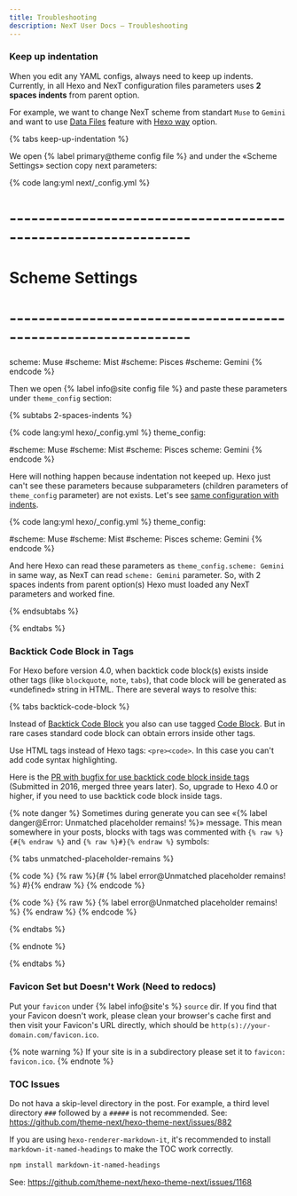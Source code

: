 ```yaml
---
title: Troubleshooting
description: NexT User Docs – Troubleshooting
---
```


### Keep up indentation

When you edit any YAML configs, always need to keep up indents.
Currently, in all Hexo and NexT configuration files parameters uses **2 spaces indents** from parent option.

For example, we want to change NexT scheme from standart `Muse` to `Gemini` and want to use [Data Files](/docs/getting-started/data-files) feature with [Hexo way](/docs/getting-started/data-files#option-1) option.

{% tabs keep-up-indentation %}
<!-- tab NexT Config → -->
We open {% label primary@theme config file %} and under the «Scheme Settings» section copy next parameters:

{% code lang:yml next/_config.yml %}
# ---------------------------------------------------------------
# Scheme Settings
# ---------------------------------------------------------------

scheme: Muse
#scheme: Mist
#scheme: Pisces
#scheme: Gemini
{% endcode %}
<!-- endtab -->

<!-- tab Hexo Config -->
Then we open {% label info@site config file %} and paste these parameters under `theme_config` section:

{% subtabs 2-spaces-indents %}
<!-- tab {% label danger@Nothing Happen %}-->
{% code lang:yml hexo/_config.yml %}
theme_config:

#scheme: Muse
#scheme: Mist
#scheme: Pisces
scheme: Gemini
{% endcode %}

Here will nothing happen because indentation not keeped up. Hexo just can't see these parameters because subparameters (children parameters of `theme_config` parameter) are not exists. Let's see [same configuration with indents](#2-spaces-indents-2).
<!-- endtab -->

<!-- tab {% label success@Worked Fine %}-->
{% code lang:yml hexo/_config.yml %}
theme_config:

  #scheme: Muse
  #scheme: Mist
  #scheme: Pisces
  scheme: Gemini
{% endcode %}

And here Hexo can read these parameters as `theme_config.scheme: Gemini` in same way, as NexT can read `scheme: Gemini` parameter. So, with 2 spaces indents from parent option(s) Hexo must loaded any NexT parameters and worked fine.
<!-- endtab -->
{% endsubtabs %}

<!-- endtab -->
{% endtabs %}

### Backtick Code Block in Tags

For Hexo before version 4.0, when backtick code block(s) exists inside other tags (like `blockquote`, `note`, `tabs`), that code block will be generated as «undefined» string in HTML. There are several ways to resolve this:

{% tabs backtick-code-block %}
<!-- tab {% label success@Tagged Code Block %} -->
Instead of [Backtick Code Block](https://hexo.io/docs/tag-plugins#Backtick-Code-Block) you also can use tagged [Code Block](https://hexo.io/docs/tag-plugins#Code-Block).
But in rare cases standard code block can obtain errors inside other tags.
<!-- endtab -->

<!-- tab HTML tags -->
Use HTML tags instead of Hexo tags: `<pre><code>`.
In this case you can't add code syntax highlighting.
<!-- endtab -->

<!-- tab Bugfix for Backtick -->
Here is the [PR with bugfix for use backtick code block inside tags](https://github.com/hexojs/hexo/pull/2321) (Submitted in 2016, merged three years later).
So, upgrade to Hexo 4.0 or higher, if you need to use backtick code block inside tags.

{% note danger %}
Sometimes during generate you can see «{% label danger@Error: Unmatched placeholder remains! %}» message.
This mean somewhere in your posts, blocks with tags was commented with `{% raw %}{#{% endraw %}` and `{% raw %}#}{% endraw %}` symbols:

{% tabs unmatched-placeholder-remains %}
<!-- tab {% label danger@Error %} -->
{% code %}
{% raw %}{#
{% label error@Unmatched placeholder remains! %}
#}{% endraw %}
{% endcode %}
<!-- endtab -->

<!-- tab {% label success@Success %} -->
{% code %}
{% raw %}
{% label error@Unmatched placeholder remains! %}
{% endraw %}
{% endcode %}
<!-- endtab -->
{% endtabs %}

{% endnote %}
<!-- endtab -->
{% endtabs %}

### Favicon Set but Doesn't Work (Need to redocs)

Put your `favicon` under {% label info@site's %} `source` dir. If you find that your Favicon doesn't work, please clean your browser's cache first and then visit your Favicon's URL directly, which should be `http(s)://your-domain.com/favicon.ico`.

{% note warning %}
If your site is in a subdirectory please set it to `favicon: favicon.ico`.
{% endnote %}

### TOC Issues

Do not hava a skip-level directory in the post. For example, a third level directory `###` followed by a `#####` is not recommended.
See: https://github.com/theme-next/hexo-theme-next/issues/882

If you are using `hexo-renderer-markdown-it`, it's recommended to install `markdown-it-named-headings` to make the TOC work correctly.
```bash
npm install markdown-it-named-headings
```
See: https://github.com/theme-next/hexo-theme-next/issues/1168
